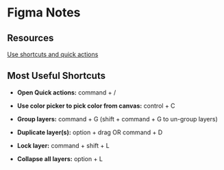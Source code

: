 # Figma Notes

## Resources

[Use shortcuts and quick actions](https://help.figma.com/hc/en-us/articles/360040328653-Use-shortcuts-and-quick-actions)

## Most Useful Shortcuts

- **Open Quick actions:** command + /

- **Use color picker to pick color from canvas:** control + C

- **Group layers:** command + G (shift + command + G to un-group layers)

- **Duplicate layer(s):** option + drag OR command + D

- **Lock layer:** command + shift + L

- **Collapse all layers:** option + L
